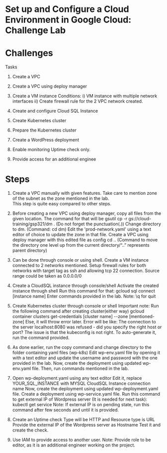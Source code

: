 # Set up and Configure a Cloud Environment in Google Cloud: Challenge Lab

# Challenges

Tasks                                                                                                                                              

1. Create a VPC

2. Create a VPC using deploy manager

3. Create a VM instance
   Conditions: 
   i) VM instance with multiple network interfaces
   ii) Create firewall rule for the 2 VPC network created.
   
4. Create and configure Cloud SQL Instance
   
5. Create Kubernetes cluster

6. Prepare the Kubernetes cluster

7. Create a WordPress deployment

8. Enable monitoring
   Uptime check only.
   
9. Provide access for an additional enginee

# Steps

1. Create a VPC manually with given features. Take care to mention zone of the subnet as the zone mentioned in the lab.                 
   This step is quite easy compared to other steps.

2. Before creating a new VPC using deploy manager, copy all files from the given location. The command for that will be
   gsutil cp -r gs://cloud-training/gsp321/dm . (Do not forget the punctuation(.))
   Change directory to dm. (Command: cd dm)
   Edit the 'prod-network.yaml' using a text editor of choice to update the zone in that file.
   Create a VPC using deploy manager with this edited file as config
   cd .. (Command to move the directory one level up from the current directory/“..” represents parent directory)
   
3. Can be done through console or using shell.
   Create a VM instance connected to 2 networks mentioned.
   Setup firewall rules for both networks with target tag as ssh and allowing tcp 22 connection. Source range could be taken as 0.0.0.0/0
   
4. Create a CloudSQL instance through console/shell
   Activate the created instance through shell
   Run this command for that: gcloud sql connect [instance name] 
   Enter commands provided in the lab. 
   Note: \q for quit
   
5. Create Kubernetes cluster through console or shell
   Important note: Run the following command after creating cluster(either way)
   gcloud container clusters get-credentials [cluster name] --zone [mentioned-zone]
   Else, it will throw error later.
   Error will be like: The connection to the server localhost:8080 was refused - did you specify the right host or port?
   The issue is that the kubeconfig is not right. To auto-generate it, run the command provided.
   
6. As done earlier, run the copy command and change directory to the folder containing yaml files (wp-k8s)
   Edit wp-env.yaml file by opening it with a text editor and update the username and password with the one provided in the lab.
   Now, create the deployment using updated wp-env.yaml file.
   Then, run commands mentioned in the lab.
   
7. Open wp-deployment.yaml using any text editor
   Edit it, replace YOUR_SQL_INSTANCE with MYSQL CloudSQL Instance connection name
   Now, create the deployment using updated wp-deployment.yaml file.
   Create a deployment using wp-service.yaml file.
   Run this command to get external IP of Wordpress server (It is needed for next task): kubectl get service
   Note: If external IP is on pending state, run this command after few seconds and until it is provided.
   
8. Create an Uptime check
   Type will be HTTP and Resource type is URL
   Provide the external IP of the Wordpress server as Hostname
   Test it and create the check.
   
9. Use IAM to provide access to another user.
   Note: Provide role to be editor, as it is an additional engineer working on the project.
